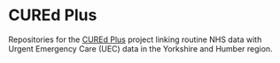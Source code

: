 # CUREd Plus

Repositories for the [CUREd Plus](https://www.sheffield.ac.uk/scharr/research/centres/cure/projects/cured-how-access-data) project linking routine 
NHS data with Urgent Emergency Care (UEC) data in the Yorkshire and Humber region.
